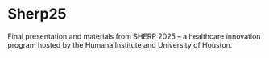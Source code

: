 # Sherp25
Final presentation and materials from SHERP 2025 – a healthcare innovation program hosted by the Humana Institute and University of Houston.
